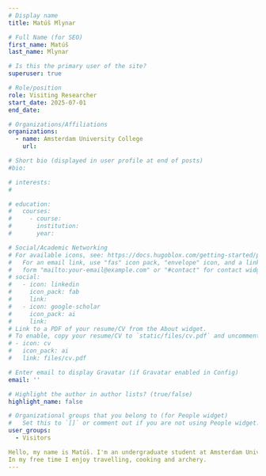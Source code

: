 ```yaml
---
# Display name
title: Matúš Mlynar

# Full Name (for SEO)
first_name: Matúš
last_name: Mlynar

# Is this the primary user of the site?
superuser: true

# Role/position
role: Visiting Researcher
start_date: 2025-07-01
end_date:

# Organizations/Affiliations
organizations:
  - name: Amsterdam University College
    url: 

# Short bio (displayed in user profile at end of posts)
#bio: 

# interests:
#   

# education:
#   courses:
#     - course: 
#       institution: 
#       year: 

# Social/Academic Networking
# For available icons, see: https://docs.hugoblox.com/getting-started/page-builder/#icons
#   For an email link, use "fas" icon pack, "envelope" icon, and a link in the
#   form "mailto:your-email@example.com" or "#contact" for contact widget.
# social:
#   - icon: linkedin
#     icon_pack: fab
#     link: 
#   - icon: google-scholar
#     icon_pack: ai
#     link: 
# Link to a PDF of your resume/CV from the About widget.
# To enable, copy your resume/CV to `static/files/cv.pdf` and uncomment the lines below.
# - icon: cv
#   icon_pack: ai
#   link: files/cv.pdf

# Enter email to display Gravatar (if Gravatar enabled in Config)
email: ''

# Highlight the author in author lists? (true/false)
highlight_name: false

# Organizational groups that you belong to (for People widget)
#   Set this to `[]` or comment out if you are not using People widget.
user_groups:
  - Visitors

Hello, my name is Matúš. I'm an undergraduate student at Amsterdam University College majoring in natural sciences. In the RLA lab, I am working on elucidating how the control of intracellular metabolite secretion influences community population dynamics in the context of bioproduction.  
In my free time I enjoy travelling, cooking and archery. 
---
```


